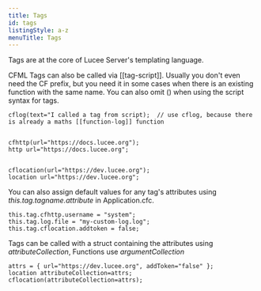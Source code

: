```yaml
---
title: Tags
id: tags
listingStyle: a-z
menuTitle: Tags
---
```


Tags are at the core of Lucee Server's templating language.

CFML Tags can also be called via [[tag-script]]. Usually you don't even need the CF prefix, but you need it in some cases when there is an existing function with the same name. You can also omit () when using the script syntax for tags.

```luceescript
cflog(text="I called a tag from script);  // use cflog, because there is already a maths [[function-log]] function


cfhttp(url="https://docs.lucee.org");
http url="https://docs.lucee.org";


cflocation(url="https://dev.lucee.org");
location url="https://dev.lucee.org";
```

You can also assign default values for any tag's attributes using *this.tag.tagname.attribute* in Application.cfc.

```luceescript
this.tag.cfhttp.username = "system";
this.tag.log.file = "my-custom-log.log";
this.tag.cflocation.addtoken = false;
```

Tags can be called with a struct containing the attributes using *attributeCollection*, Functions use *argumentCollection*

```luceescript
attrs = { url="https://dev.lucee.org", addToken="false" };
location attributeCollection=attrs;
cflocation(attributeCollection=attrs);
```

